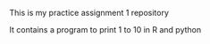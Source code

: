 This is my practice assignment 1 repository 

It contains a program to print 1 to 10 in R and python
